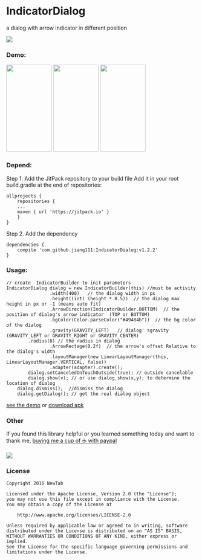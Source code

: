 # IndicatorDialog
a dialog with arrow indicator in different position <br />

[![](https://jitpack.io/v/jiang111/IndicatorDialog.svg)](https://jitpack.io/#jiang111/IndicatorDialog)


### Demo:
<img src="https://raw.githubusercontent.com/jiang111/IndicatorDialog/master/art/l3.png"  width="120" height="230" alt=""/>

<img src="https://raw.githubusercontent.com/jiang111/IndicatorDialog/master/art/l1.png" width="120" height="230" alt=""/>

<img src="https://raw.githubusercontent.com/jiang111/IndicatorDialog/master/art/d1.png"  width="120" height="230" alt=""/>



### Depend:
Step 1. Add the JitPack repository to your build file
Add it in your root build.gradle at the end of repositories:
```
allprojects {
    repositories {
	...
	maven { url 'https://jitpack.io' }
    }
}
```
Step 2. Add the dependency
```
dependencies {
    compile 'com.github.jiang111:IndicatorDialog:v1.2.2'
}
```

### Usage:
```
// create  IndicatorBuilder to init parameters
IndicatorDialog dialog = new IndicatorBuilder(this) //must be activity
                .width(400)   // the dialog width in px
                .height((int) (height * 0.5))  // the dialog max height in px or -1 (means auto fit)
                .ArrowDirection(IndicatorBuilder.BOTTOM)  // the  position of dialog's arrow indicator  (TOP or BOTTOM)
                .bgColor(Color.parseColor("#49484b"))  // the bg color of the dialog
                .gravity(GRAVITY_LEFT)   // dialog' sgravity (GRAVITY_LEFT or GRAVITY_RIGHT or GRAVITY_CENTER)
		.radius(8) // the radius in dialog
                .ArrowRectage(0.2f)  // the arrow's offset Relative to the dialog's width
                .layoutManager(new LinearLayoutManager(this, LinearLayoutManager.VERTICAL, false)) 
                .adapter(adapter).create();
        dialog.setCanceledOnTouchOutside(true); // outside cancelable
        dialog.show(v); // or use dialog.show(x,y); to determine the location of dialog
	dialog.dismiss();  //dismiss the dialog
	dialog.getDialog(); // get the real dialog object
```
[see the demo](https://github.com/jiang111/IndicatorDialog/blob/master/app/src/main/java/com/jiang/android/indicatordialogdemo/MainActivity.java) or [download apk](https://raw.githubusercontent.com/jiang111/IndicatorDialog/master/art/app.apk)


### Other
 If you found this library helpful or you learned something today and want to thank me, [buying me a cup of ☕️  with paypal](https://www.paypal.me/jyuesong) <br /><br />
![](https://raw.githubusercontent.com/jiang111/RxJavaApp/master/qrcode/wechat_alipay.png)


### License

    Copyright 2016 NewTab

    Licensed under the Apache License, Version 2.0 (the "License");
    you may not use this file except in compliance with the License.
    You may obtain a copy of the License at

        http://www.apache.org/licenses/LICENSE-2.0

    Unless required by applicable law or agreed to in writing, software
    distributed under the License is distributed on an "AS IS" BASIS,
    WITHOUT WARRANTIES OR CONDITIONS OF ANY KIND, either express or implied.
    See the License for the specific language governing permissions and
    limitations under the License.

